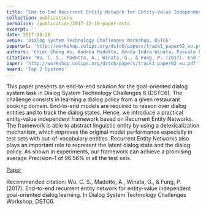 ```yaml
---
title: "End-to-End Recurrent Entity Network for Entity-Value Independent Goal-Oriented Dialog Learning"
collection: publications
permalink: /publication/2017-12-10-paper-dstc
excerpt: ''
date: 2017-08-20
venue: 'Dialog System Technology Challenges Workshop, DSTC6'
paperurl: 'http://workshop.colips.org/dstc6/papers/track1_paper02_wu.pdf'
authors: 'Chien-Sheng Wu, Andrea Madotto, Genta Indra Winata, Pascale Fung'
citation: 'Wu, C. S., Madotto, A., Winata, G., & Fung, P. (2017). End-to-end recurrent entity network for entity-value independent goal-oriented dialog learning. In Dialog System Technology Challenges Workshop, DSTC6.'
paper: 'http://workshop.colips.org/dstc6/papers/track1_paper02_wu.pdf'
award: 'Top 2 Systems'
---
```

This paper presents an end-to-end solution for the goal-oriented dialog system task in Dialog System Technology Challenges 6 (DSTC6). The challenge consists in learning a dialog policy from a given restaurant booking domain. End-to-end models are required to reason over dialog entities and to track the dialog states. Hence, we introduce a practical entity-value independent framework based on Recurrent Entity Networks. The framework is able to abstract linguistic entity by using a delexicalization mechanism, which improves the original model performance especially in test sets with out-of-vocabulary entities. Recurrent Entity Networks also plays an important role to represent the latent dialog state and the dialog policy. As shown in experiments, our framework can achieve a promising average Precision-1 of 96.56% in all the test sets.

[Paper](http://workshop.colips.org/dstc6/papers/track1_paper02_wu.pdf)

Recommended citation: Wu, C. S., Madotto, A., Winata, G., & Fung, P. (2017). End-to-end recurrent entity network for entity-value independent goal-oriented dialog learning. In Dialog System Technology Challenges Workshop, DSTC6.